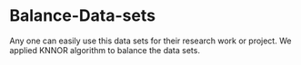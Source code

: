 # Balance-Data-sets
Any one can easily use this data sets for their research work or project. We applied KNNOR algorithm to balance the data sets. 
